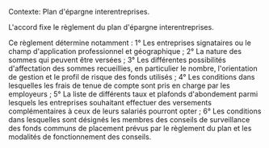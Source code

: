 Contexte: Plan d'épargne interentreprises.

L'accord fixe le règlement du plan d'épargne interentreprises.

Ce règlement détermine notamment : 1° Les entreprises signataires ou le champ d'application professionnel et géographique ; 2° La nature des sommes qui peuvent être versées ; 3° Les différentes possibilités d'affectation des sommes recueillies, en particulier le nombre, l'orientation de gestion et le profil de risque des fonds utilisés ; 4° Les conditions dans lesquelles les frais de tenue de compte sont pris en charge par les employeurs ; 5° La liste de différents taux et plafonds d'abondement parmi lesquels les entreprises souhaitant effectuer des versements complémentaires à ceux de leurs salariés pourront opter ; 6° Les conditions dans lesquelles sont désignés les membres des conseils de surveillance des fonds communs de placement prévus par le règlement du plan et les modalités de fonctionnement des conseils.